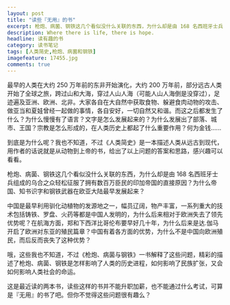 ```yaml
---
layout: post
title: "读些『无用』的书"
excerpt: 枪炮、病菌、钢铁这几个看似没什么关联的东西，为什么却是由 168 名西班牙士兵组成的乌合之众轻松征服了拥有数百万臣民的印加帝国的直接原因？为什么帝国、知书识字和钢铁武器在欧亚大陆最早发展起来？
description: Where there is life, there is hope.
headline: 读有趣的书
category: 读书笔记
tags: [人类简史,枪炮、病菌和钢铁]
imagefeature: 17455.jpg
comments: true
---
```


最早的人类在大约 250 万年前的东非开始演化，大约 200 万年前，部分远古人类开始了全球之旅，跨过山和大海，穿过人山人海（可能人山人海倒是没穿过），足迹遍及亚洲、欧洲、北非。大家各自在大自然中获取食物、躲避食肉动物的攻击、做亚当和夏娃曾经一起做的事情，各自安好，一切自然又和谐。而这之后都发生了什么？为什么慢慢有了语言？文字是怎么发展起来的？为什么发展出了部落、城市、王国？宗教是怎么形成的，在人类历史上都起了什么重要作用？何为金钱...... 

到底是为什么呢？我也不知道，不过《人类简史》是一本描述人类从远古到现代，用作者的话说就是从动物到上帝的书，给出了以上问题的答案和思路，感兴趣可以看看。

枪炮、病菌、钢铁这几个看似没什么关联的东西，为什么却是由 168 名西班牙士兵组成的乌合之众轻松征服了拥有数百万臣民的印加帝国的直接原因？为什么帝国、知书识字和钢铁武器在欧亚大陆最早发展起来？

中国是最早利用驯化动植物的发源地之一，幅员辽阔，物产丰富，一系列重大的技术包括铸铁、罗盘、火药等都是中国人发明的，为什么后来相对于欧洲失去了领先优势呢？在航海方面，郑和下西洋比哥伦布要早好几十年，为什么后来是达.伽马开启了欧洲对东亚的殖民篇章？中国有着各方面的优势，为什么不是中国向欧洲殖民，而后反而丧失了这种优势？

哦，这些我也不知道，不过《枪炮、病菌与钢铁》一书解释了这些问题，精彩的描述了枪炮、病菌、钢铁是怎样影响了人类的历史进程，如何影响了民族扩张，又会如何影响人类社会的命运。

这是最近读的两本书，读些这样的书并不能升职加薪，也不能通过什么考试，可算是『无用』的书了吧。但你不觉得这些问题很有趣么？